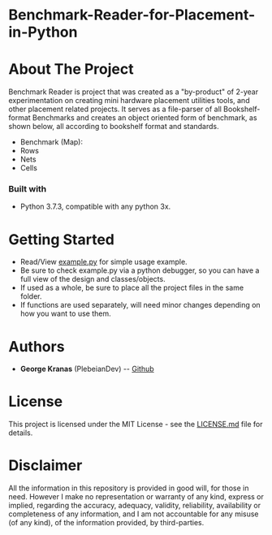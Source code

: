 # Benchmark-Reader-for-Placement-in-Python

# About The Project
Benchmark Reader is project that was created as a "by-product" of 2-year experimentation on creating mini hardware placement utilities tools, and other placement related projects.
It serves as a file-parser of all Bookshelf-format Benchmarks and creates an object oriented form of benchmark, as shown below, all according to bookshelf format and standards.
 -  Benchmark (Map):
  - Rows
  - Nets
  - Cells

### Built with 
- Python 3.7.3, compatible with any python 3x.

# Getting Started 
- Read/View [example.py](https://github.com/PlebeianDev/Benchmark-Reader-for-Placement-in-Python/blob/master/src/example.py) for simple usage example.
- Be sure to check example.py via a python debugger, so you can have a full view of the design and classes/objects.
- If used as a whole, be sure to place all the project files in the same folder.
- If functions are used separately, will need minor changes depending on how you want to use them.

# Authors
- **George Kranas** (PlebeianDev) -- [Github](https://github.com/PlebeianDev)

# License
This project is licensed under the MIT License - see the [LICENSE.md](https://github.com/PlebeianDev/Benchmark-Reader-for-Placement-in-Python/blob/master/LICENSE) file for details.

# Disclaimer
All the information in this repository is provided in good will, for those in need. However I make no representation or warranty of any kind, express or implied, regarding the accuracy, adequacy, validity, reliability, availability or completeness of any information, and I am not accountable for any misuse (of any kind), of the information provided, by third-parties.
